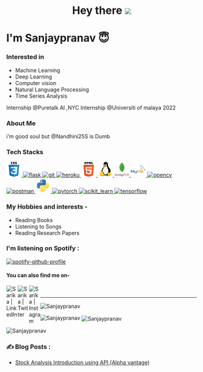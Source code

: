 <h1 align="center">Hey there <img src="https://media.giphy.com/media/hvRJCLFzcasrR4ia7z/giphy.gif" width="40"></h1>

<h1 align="left">I'm Sanjaypranav 😇 </h1>


### Interested in 
* Machine Learning
* Deep Learning
* Computer vision
* Natural Language Processing 
* Time Series Analysis

Internship @Puretalk AI ,NYC
Internship @Universiti of malaya 2022

### About Me 
i'm good soul but 
@Nandhini25S is Dumb 

<h3 align="left">Tech Stacks</h3>
<p align="left"> <a href="https://www.w3schools.com/css/" target="_blank"> <img src="https://raw.githubusercontent.com/devicons/devicon/master/icons/css3/css3-original-wordmark.svg" alt="css3" width="40" height="40"/> </a>  <a href="https://flask.palletsprojects.com/" target="_blank"> <img src="https://www.vectorlogo.zone/logos/pocoo_flask/pocoo_flask-icon.svg" alt="flask" width="40" height="40"/> </a> <a href="https://git-scm.com/" target="_blank"> <img src="https://www.vectorlogo.zone/logos/git-scm/git-scm-icon.svg" alt="git" width="40" height="40"/> </a> <a href="https://heroku.com" target="_blank"> <img src="https://www.vectorlogo.zone/logos/heroku/heroku-icon.svg" alt="heroku" width="40" height="40"/> </a> <a href="https://www.w3.org/html/" target="_blank"> <img src="https://raw.githubusercontent.com/devicons/devicon/master/icons/html5/html5-original-wordmark.svg" alt="html5" width="40" height="40"/> </a> <a href="https://www.linux.org/" target="_blank"> <img src="https://raw.githubusercontent.com/devicons/devicon/master/icons/linux/linux-original.svg" alt="linux" width="40" height="40"/> </a> <a href="https://www.mongodb.com/" target="_blank"> <img src="https://raw.githubusercontent.com/devicons/devicon/master/icons/mongodb/mongodb-original-wordmark.svg" alt="mongodb" width="40" height="40"/> </a> <a href="https://www.mysql.com/" target="_blank"> <img src="https://raw.githubusercontent.com/devicons/devicon/master/icons/mysql/mysql-original-wordmark.svg" alt="mysql" width="40" height="40"/> </a> <a href="https://opencv.org/" target="_blank"> <img src="https://www.vectorlogo.zone/logos/opencv/opencv-icon.svg" alt="opencv" width="40" height="40"/> </a> <a href="https://postman.com" target="_blank"> <img src="https://www.vectorlogo.zone/logos/getpostman/getpostman-icon.svg" alt="postman" width="40" height="40"/> </a> <a href="https://www.python.org" target="_blank"> <img src="https://raw.githubusercontent.com/devicons/devicon/master/icons/python/python-original.svg" alt="python" width="40" height="40"/> </a> <a href="https://pytorch.org/" target="_blank"> <img src="https://www.vectorlogo.zone/logos/pytorch/pytorch-icon.svg" alt="pytorch" width="40" height="40"/> </a> <a href="https://scikit-learn.org/" target="_blank"> <img src="https://upload.wikimedia.org/wikipedia/commons/0/05/Scikit_learn_logo_small.svg" alt="scikit_learn" width="40" height="40"/> </a> <a href="https://www.tensorflow.org" target="_blank"> <img src="https://www.vectorlogo.zone/logos/tensorflow/tensorflow-icon.svg" alt="tensorflow" width="40" height="40"/> </a> </p>

### My Hobbies and interests -
* Reading Books 
* Listening to Songs 
* Reading Research Papers 

### I'm listening on Spotify :

[![spotify-github-profile](https://spotify-github-profile.vercel.app/api/view?uid=8t2peyvrz0j9ereczfp4xbc3y&cover_image=true&theme=default)](https://github.com/kittinan/spotify-github-profile)


#### You can also find me on-

[<img align="left" alt="Sarika | LinkedIn" width="30px" src="https://img.icons8.com/color/48/000000/linkedin.png" />][linkedin]
[<img align="left" alt="Sarika | Twitter" width="30px" src="https://img.icons8.com/fluent/48/000000/twitter.png" />][twitter]
[<img align="left" alt="Sarika | Instagram" width="30px" src="https://img.icons8.com/fluent/48/000000/instagram-new.png" />][Instagram]



<br>

<hr>

[linkedin]: https://www.linkedin.com/in/sanjaypranav-aiml/
[twitter]: https://twitter.com/Sanjaypranav_AI
[Instagram]: https://www.instagram.com/_sanjaypranav_/




<p align="left"> <img src="https://komarev.com/ghpvc/?username=Sanjaypranav&label=Profile%20views&color=0e75b6&style=flat" alt="Sanjaypranav" /> </p>




<p><img align="left" src="https://github-readme-stats.vercel.app/api/top-langs?username=Sanjaypranav&show_icons=true&locale=en&layout=compact" alt="Sanjaypranav" /></p>

<p>&nbsp;<img align="center" src="https://github-readme-stats.vercel.app/api?username=Sanjaypranav&show_icons=true&locale=en" alt="Sanjaypranav" /></p>
<p><img align="center" src="https://github-readme-streak-stats.herokuapp.com/?user=Sanjaypranav&" alt="Sanjaypranav" /></p>

### ✍️ Blog Posts : 
- [Stock Analysis Introduction using API (Alpha vantage)](https://fintechy.blogspot.com/)
